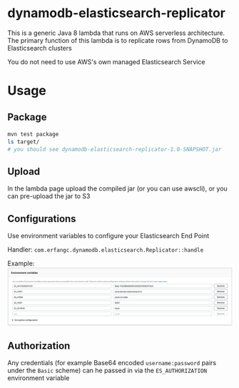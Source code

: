 # dynamodb-elasticsearch-replicator
This is a generic Java 8 lambda that runs on AWS serverless architecture. The primary
function of this lambda is to replicate rows from DynamoDB to Elasticsearch clusters

You do not need to use AWS's own managed Elasticsearch Service

# Usage
## Package
```bash
mvn test package
ls target/
# you should see dynamodb-elasticsearch-replicator-1.0-SNAPSHOT.jar
```

## Upload
In the lambda page upload the compiled jar (or you can use awscli), or you can pre-upload
the jar to S3

## Configurations
Use environment variables to configure your Elasticsearch End Point

Handler:
`com.erfangc.dynamodb.elasticsearch.Replicator::handle`

Example:
![Env Setup](lambda-env-setup.png)

## Authorization
Any credentials (for example Base64 encoded `username:password` pairs under the `Basic` scheme) can he
passed in via the `ES_AUTHORIZATION` environment variable
